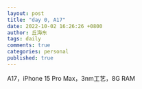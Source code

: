```yaml
---
layout: post
title: "day 0, A17"
date: 2022-10-02 16:26:26 +0800
author: 丘海东 
tags: daily
comments: true
categories: personal
published: true
---
```

A17，iPhone 15 Pro Max，3nm工艺，8G RAM
